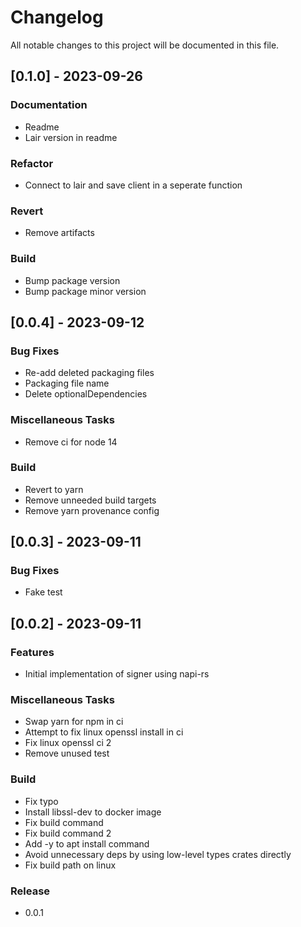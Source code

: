 # Changelog

All notable changes to this project will be documented in this file.

## [0.1.0] - 2023-09-26

### Documentation

- Readme
- Lair version in readme

### Refactor

- Connect to lair and save client in a seperate function

### Revert

- Remove artifacts

### Build

- Bump package version
- Bump package minor version

## [0.0.4] - 2023-09-12

### Bug Fixes

- Re-add deleted packaging files
- Packaging file name
- Delete optionalDependencies

### Miscellaneous Tasks

- Remove ci for node 14

### Build

- Revert to yarn
- Remove unneeded build targets
- Remove yarn provenance config

## [0.0.3] - 2023-09-11

### Bug Fixes

- Fake test

## [0.0.2] - 2023-09-11

### Features

- Initial implementation of signer using napi-rs

### Miscellaneous Tasks

- Swap yarn for npm in ci
- Attempt to fix linux openssl install in ci
- Fix linux openssl ci 2
- Remove unused test

### Build

- Fix typo
- Install libssl-dev to docker image
- Fix build command
- Fix build command 2
- Add -y to apt install command
- Avoid unnecessary deps by using low-level types crates directly
- Fix build path on linux

### Release

- 0.0.1

<!-- generated by git-cliff -->
